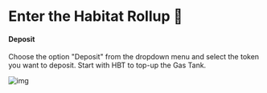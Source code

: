 # **Enter the Habitat Rollup** 🛬

#### **Deposit**
Choose the option "Deposit" from the dropdown menu and select the token you want to deposit. Start with HBT to top-up the Gas Tank.

![img](/deposit.png)
